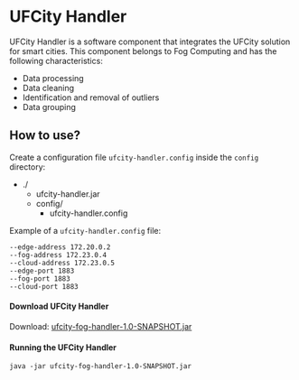 # UFCity Handler

UFCity Handler is a software component that integrates the UFCity solution for smart cities. This component belongs to Fog Computing and has the following characteristics:

* Data processing
* Data cleaning
* Identification and removal of outliers
* Data grouping

## How to use?
Create a configuration file `ufcity-handler.config` inside the `config` directory:
- ./
  - ufcity-handler.jar
  - config/
    - ufcity-handler.config

Example of a `ufcity-handler.config` file:
```
--edge-address 172.20.0.2
--fog-address 172.23.0.4
--cloud-address 172.23.0.5
--edge-port 1883
--fog-port 1883
--cloud-port 1883
```

#### Download  UFCity Handler
Download: [ufcity-fog-handler-1.0-SNAPSHOT.jar](build%2Flibs%2Fufcity-fog-handler-1.0-SNAPSHOT.jar)

#### Running the UFCity Handler
`java -jar ufcity-fog-handler-1.0-SNAPSHOT.jar`
